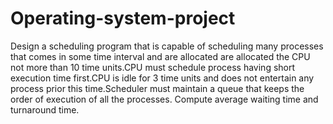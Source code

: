 # Operating-system-project
Design a scheduling program that is capable of scheduling many processes that comes in some time interval and are allocated are allocated the CPU not more than 10 time units.CPU must schedule process having short execution time first.CPU is idle for 3 time units and does not entertain any process prior this time.Scheduler must maintain a queue that keeps the order of execution of all the processes. Compute average waiting time and turnaround time.
